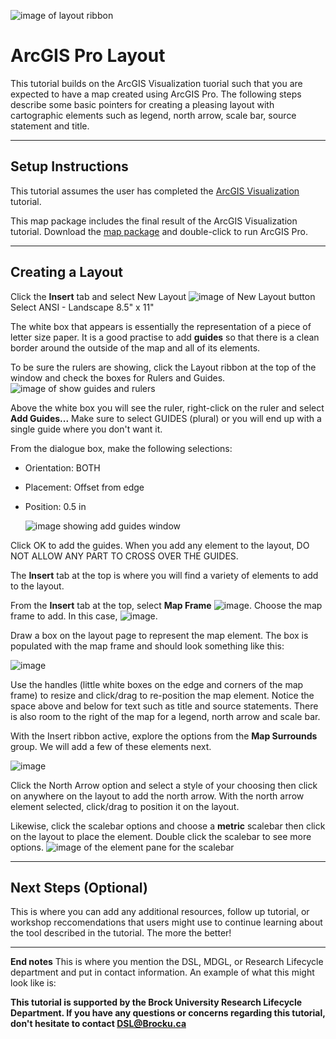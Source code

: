    ![image of layout ribbon](https://github.com/BrockDSL/ArcGIS-Layout/assets/45638590/c4b18637-b855-43e0-b0f5-7b8bea3c8a5f)  

# ArcGIS Pro Layout
This tutorial builds on the ArcGIS Visualization tuorial such that you are expected to have a map created using ArcGIS Pro. The following steps describe some basic pointers for creating a pleasing layout with cartographic elements such as legend, north arrow, scale bar, source statement and title.


----

## Setup Instructions
This tutorial assumes the user has completed the [ArcGIS Visualization](https://brockdsl.github.io/ArcGIS_Visualization/) tutorial.

This map package includes the final result of the ArcGIS Visualization tutorial. Download the [map package](https://github.com/BrockDSL/ArcGIS-Layout/blob/main/ArcGISLayout.mpkx) and double-click to run ArcGIS Pro.

----

## Creating a Layout
Click the **Insert** tab and select New Layout ![image of New Layout button](https://github.com/BrockDSL/ArcGIS-Layout/assets/45638590/df849780-45db-4c30-b1bc-e387b92bbd7a)
Select ANSI - Landscape 8.5" x 11"

The white box that appears is essentially the representation of a piece of letter size paper. It is a good practise to add **guides** so that there is a clean border around the outside of the map and all of its elements.

To be sure the rulers are showing, click the Layout ribbon at the top of the window and check the boxes for Rulers and Guides.
![image of show guides and rulers](https://github.com/BrockDSL/ArcGIS-Layout/assets/45638590/c627d7ec-831f-45c8-839e-e25c12b5c8c4)

Above the white box you will see the ruler, right-click on the ruler and select **Add Guides...** Make sure to select GUIDES (plural) or you will end up with a single guide where you don't want it.

From the dialogue box, make the following selections:
- Orientation: BOTH
- Placement: Offset from edge
- Position: 0.5 in

   ![image showing add guides window](https://user-images.githubusercontent.com/45638590/229173445-5bb1b068-393d-4c35-990e-0492bd71fd13.png)

Click OK to add the guides. When you add any element to the layout, DO NOT ALLOW ANY PART TO CROSS OVER THE GUIDES.

The **Insert** tab at the top is where you will find a variety of elements to add to the layout.

From the **Insert** tab at the top, select **Map Frame** ![image](https://github.com/BrockDSL/ArcGIS-Layout/assets/45638590/f3ff8cd3-1843-47f7-abfa-df696832bebb). Choose the map frame to add. In this case, ![image](https://github.com/BrockDSL/ArcGIS-Layout/assets/45638590/eee131bb-9335-4534-81b3-521519eeb443).


Draw a box on the layout page to represent the map element. The box is populated with the map frame and should look something like this:

![image](https://github.com/BrockDSL/ArcGIS-Layout/assets/45638590/0a69e7c8-5d0b-4eae-a57a-df68f04b6af4)

Use the handles (little white boxes on the edge and corners of the map frame) to resize and click/drag to re-position the map element. Notice the space above and below for text such as title and source statements. There is also room to the right of the map for a legend, north arrow and scale bar.

With the Insert ribbon active, explore the options from the **Map Surrounds** group. We will add a few of these elements next.

![image](https://github.com/BrockDSL/ArcGIS-Layout/assets/45638590/1ae5b9d9-b5c1-4419-a9db-0f10473e7da5)

Click the North Arrow option and select a style of your choosing then click on anywhere on the layout to add the north arrow. With the north arrow element selected, click/drag to position it on the layout.

Likewise, click the scalebar options and choose a **metric** scalebar then click on the layout to place the element. Double click the scalebar to see more options.
![image of the element pane for the scalebar](https://github.com/BrockDSL/ArcGIS-Layout/assets/45638590/145eceb1-4230-4186-bf84-ecab23abff22)







----

## Next Steps (Optional)
This is where you can add any additional resources, follow up tutorial, or workshop reccomendations that users might use to continue learning about the tool described in the tutorial.  The more the better!

----

**End notes**
This is where you mention the DSL, MDGL, or Research Lifecycle department and put in contact information.  An example of what this might look like is:

**This tutorial is supported by the Brock University Research Lifecycle Department.  If you have any questions or concerns regarding this tutorial, don't hesitate to contact [DSL@Brocku.ca](mailto:DSL@Brocku.ca)**
